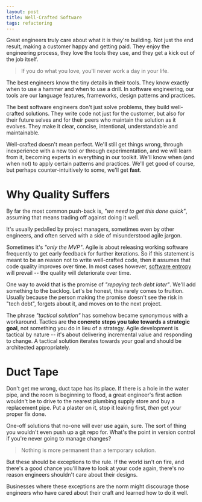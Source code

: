 ```yaml
---
layout: post
title: Well-Crafted Software
tags: refactoring
---
```


Great engineers truly care about what it is they're building. Not just the end result, making a customer happy and getting paid. They enjoy the engineering process, they love the tools they use, and they get a kick out of the job itself.

> If you do what you love, you'll never work a day in your life.

The best engineers know the tiny details in their tools. They know exactly when to use a hammer and when to use a drill. In software engineering, our tools are our language features, frameworks, design patterns and practices.

The best software engineers don't just solve problems, they build well-crafted solutions. They write code not just for the customer, but also for their future selves and for their peers who maintain the solution as it evolves. They make it clear, concise, intentional, understandable and maintainable.

Well-crafted doesn't mean perfect. We'll still get things wrong, through inexperience with a new tool or through experimentation, and we will learn from it, becoming experts in everything in our toolkit. We'll know when (and when not) to apply certain patterns and practices. We'll get good of course, but perhaps counter-intuitively to some, we'll get **fast**.

# Why Quality Suffers

By far the most common push-back is, *"we need to get this done quick"*, assuming that means trading off against doing it well.

It's usually pedalled by project managers, sometimes even by other engineers, and often served with a side of misunderstood agile jargon.

Sometimes it's *"only the MVP"*. Agile is about releasing working software frequently to get early feedback for further iterations. So if this statement is meant to be an reason not to write well-crafted code, then it assumes that code quality improves over time. In most cases however, [software entropy](https://en.wikipedia.org/wiki/Software_entropy) will prevail -- the quality will deteriorate over time.

One way to avoid that is the promise of *"repaying tech debt later"*. We'll add something to the backlog. Let's be honest, this rarely comes to fruition. Usually because the person making the promise doesn't see the risk in "tech debt", forgets about it, and moves on to the next project.

The phrase *"tactical solution"* has somehow became synonymous with a workaround. Tactics are **the concrete steps you take towards a strategic goal**, not something you do in lieu of a strategy. Agile development is tactical by nature -- it's about delivering incremental value and responding to change. A tactical solution iterates towards your goal and should be architected appropriately.

# Duct Tape

Don't get me wrong, duct tape has its place. If there is a hole in the water pipe, and the room is beginning to flood, a great engineer's first action wouldn't be to drive to the nearest plumbing supply store and buy a replacement pipe. Put a plaster on it, stop it leaking first, *then* get your proper fix done.

One-off solutions that no-one will ever use again, sure. The sort of thing you wouldn't even push up a git repo for. What's the point in version control if you're never going to manage changes?

> Nothing is more permanent than a temporary solution.

But these should be exceptions to the rule. If the world isn't on fire, and there's a good chance you'll have to look at your code again, there's no reason engineers shouldn't care about their designs.

Businesses where these exceptions are the norm might discourage those engineers who have cared about their craft and learned how to do it well.